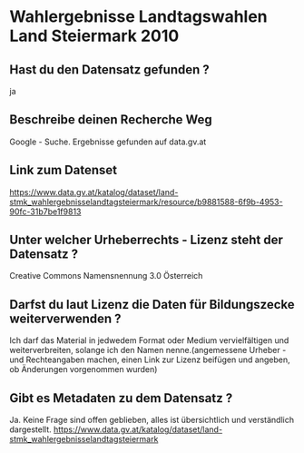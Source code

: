 # Wahlergebnisse Landtagswahlen Land Steiermark 2010


## Hast du den Datensatz gefunden ?
ja

## Beschreibe deinen Recherche Weg
Google - Suche. Ergebnisse gefunden auf data.gv.at

## Link zum Datenset
https://www.data.gv.at/katalog/dataset/land-stmk_wahlergebnisselandtagsteiermark/resource/b9881588-6f9b-4953-90fc-31b7be1f9813

## Unter welcher Urheberrechts - Lizenz steht der Datensatz ?
Creative Commons Namensnennung 3.0 Österreich

## Darfst du laut Lizenz die Daten für Bildungszecke weiterverwenden ?
Ich darf das Material in jedwedem Format oder Medium vervielfältigen und weiterverbreiten,
solange ich den Namen nenne.(angemessene Urheber - und Rechteangaben machen, einen Link zur Lizenz beifügen und angeben, ob Änderungen vorgenommen wurden)

## Gibt es Metadaten zu dem Datensatz ?
Ja. Keine Frage sind offen geblieben, alles ist übersichtlich und verständlich dargestellt.
https://www.data.gv.at/katalog/dataset/land-stmk_wahlergebnisselandtagsteiermark



